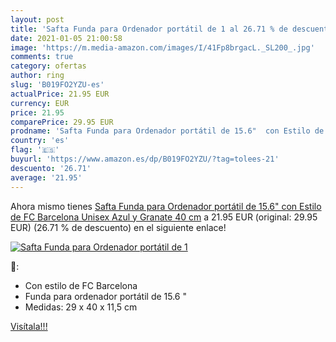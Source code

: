 ```yaml
---
layout: post
title: 'Safta Funda para Ordenador portátil de 1 al 26.71 % de descuento'
date: 2021-01-05 21:00:58
image: 'https://m.media-amazon.com/images/I/41Fp8brgacL._SL200_.jpg'
comments: true
category: ofertas
author: ring
slug: 'B019FO2YZU-es'
actualPrice: 21.95 EUR
currency: EUR
price: 21.95
comparePrice: 29.95 EUR
prodname: 'Safta Funda para Ordenador portátil de 15.6"  con Estilo de FC Barcelona  Unisex  Azul y Granate  40 cm'
country: 'es'
flag: '🇪🇸'
buyurl: 'https://www.amazon.es/dp/B019FO2YZU/?tag=tolees-21'
descuento: '26.71'
average: '21.95'
---
```


Ahora mismo tienes [Safta Funda para Ordenador portátil de 15.6"  con Estilo de FC Barcelona  Unisex  Azul y Granate  40 cm](https://www.amazon.es/dp/B019FO2YZU/?tag=tolees-21) a 21.95 EUR (original: 29.95 EUR) (26.71 %  de descuento) en el siguiente enlace!

[![Safta Funda para Ordenador portátil de 1](https://m.media-amazon.com/images/I/41Fp8brgacL._SL200_.jpg)](https://www.amazon.es/dp/B019FO2YZU/?tag=tolees-21)

🔎:

- Con estilo de FC Barcelona
- Funda para ordenador portátil de 15.6 "
- Medidas: 29 x 40 x 11,5 cm

[Visítala!!!](https://www.amazon.es/dp/B019FO2YZU/?tag=tolees-21)
